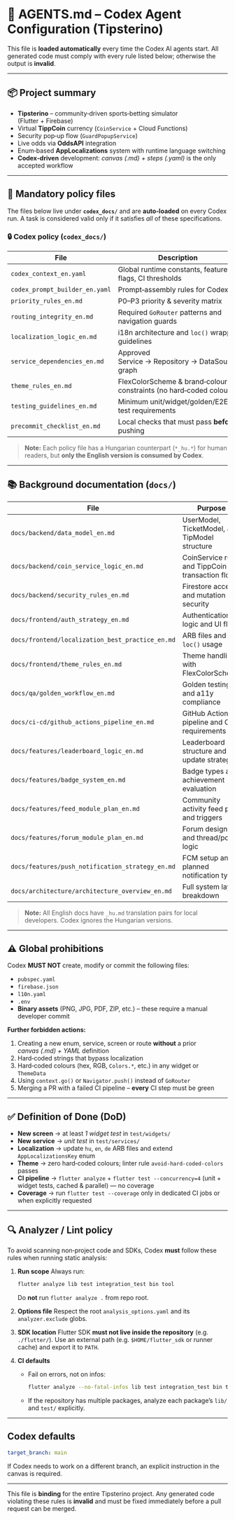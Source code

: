# 🧠 AGENTS.md – Codex Agent Configuration (Tipsterino)

This file is **loaded automatically** every time the Codex AI agents start. All generated code must comply with every rule listed below; otherwise the output is **invalid**.

---

## 📦 Project summary

* **Tipsterino** – community‑driven sports‑betting simulator (Flutter + Firebase)
* Virtual **TippCoin** currency (`CoinService` + Cloud Functions)
* Security pop‑up flow (`GuardPopupService`)
* Live odds via **OddsAPI** integration
* Enum‑based **AppLocalizations** system with runtime language switching
* **Codex‑driven** development: *canvas (.md) + steps (.yaml)* is the only accepted workflow

---

## 🧾 Mandatory policy files

The files below live under **`codex_docs/`** and are **auto‑loaded** on every Codex run. A task is considered valid only if it satisfies *all* of these specifications.

### 🔒 Codex policy (`codex_docs/`)

| File                           | Description                                                        |
| ------------------------------ | ------------------------------------------------------------------ |
| `codex_context_en.yaml`        | Global runtime constants, feature flags, CI thresholds             |
| `codex_prompt_builder_en.yaml` | Prompt‑assembly rules for Codex                                    |
| `priority_rules_en.md`         | P0–P3 priority & severity matrix                                   |
| `routing_integrity_en.md`      | Required `GoRouter` patterns and navigation guards                 |
| `localization_logic_en.md`     | i18n architecture and `loc()` wrapper guidelines                   |
| `service_dependencies_en.md`   | Approved Service → Repository → DataSource graph                   |
| `theme_rules_en.md`            | FlexColorScheme & brand‑colour constraints (no hard‑coded colours) |
| `testing_guidelines_en.md`     | Minimum unit/widget/golden/E2E test requirements                   |
| `precommit_checklist_en.md`    | Local checks that must pass **before** pushing                     |

> **Note:** Each policy file has a Hungarian counterpart (`*_hu.*`) for human readers, but **only the English version is consumed by Codex**.

---

## 📚 Background documentation (`docs/`)

| File                                             | Purpose                                         |
| ------------------------------------------------ | ----------------------------------------------- |
| `docs/backend/data_model_en.md`                  | UserModel, TicketModel, and TipModel structure  |
| `docs/backend/coin_service_logic_en.md`          | CoinService rules and TippCoin transaction flow |
| `docs/backend/security_rules_en.md`              | Firestore access and mutation security          |
| `docs/frontend/auth_strategy_en.md`              | Authentication logic and UI flow                |
| `docs/frontend/localization_best_practice_en.md` | ARB files and `loc()` usage                     |
| `docs/frontend/theme_rules_en.md`                | Theme handling with FlexColorScheme             |
| `docs/qa/golden_workflow_en.md`                  | Golden testing and a11y compliance              |
| `docs/ci-cd/github_actions_pipeline_en.md`       | GitHub Actions pipeline and CI requirements     |
| `docs/features/leaderboard_logic_en.md`          | Leaderboard structure and update strategy       |
| `docs/features/badge_system_en.md`               | Badge types and achievement evaluation          |
| `docs/features/feed_module_plan_en.md`           | Community activity feed plan and triggers       |
| `docs/features/forum_module_plan_en.md`          | Forum design and thread/post logic              |
| `docs/features/push_notification_strategy_en.md` | FCM setup and planned notification types        |
| `docs/architecture/architecture_overview_en.md`  | Full system layer breakdown                     |

> **Note:** All English docs have `_hu.md` translation pairs for local developers. Codex ignores the Hungarian versions.

---

## ⚠️ Global prohibitions

Codex **MUST NOT** create, modify or commit the following files:

* `pubspec.yaml`
* `firebase.json`
* `l10n.yaml`
* `.env`
* **Binary assets** (PNG, JPG, PDF, ZIP, etc.) – these require a manual developer commit

**Further forbidden actions:**

1. Creating a new enum, service, screen or route **without** a prior *canvas (.md) + YAML* definition
2. Hard‑coded strings that bypass localization
3. Hard‑coded colours (hex, RGB, `Colors.*`, etc.) in any widget or `ThemeData`
4. Using `context.go()` or `Navigator.push()` instead of `GoRouter`
5. Merging a PR with a failed CI pipeline – **every** CI step must be green

---

## ✅ Definition of Done (DoD)

* **New screen** → at least *1 widget test* in `test/widgets/`
* **New service** → *unit test* in `test/services/`
* **Localization** → update `hu`, `en`, `de` ARB files and extend `AppLocalizationsKey` enum
* **Theme** → zero hard‑coded colours; linter rule `avoid-hard-coded-colors` passes
* **CI pipeline** → `flutter analyze` + `flutter test --concurrency=4` (unit + widget tests, cached & parallel) — no coverage
* **Coverage** → run `flutter test --coverage` only in dedicated CI jobs or when explicitly requested

---

## 🔍 Analyzer / Lint policy

To avoid scanning non‑project code and SDKs, Codex **must** follow these rules when running static analysis:

1. **Run scope**
   Always run:

   ```bash
   flutter analyze lib test integration_test bin tool
   ```

   Do **not** run `flutter analyze .` from repo root.

2. **Options file**
   Respect the root `analysis_options.yaml` and its `analyzer.exclude` globs.

3. **SDK location**
   Flutter SDK **must not live inside the repository** (e.g. `./flutter/`).
   Use an external path (e.g. `$HOME/flutter_sdk` or runner cache) and export it to `PATH`.

4. **CI defaults**

   * Fail on errors, not on infos:

     ```bash
     flutter analyze --no-fatal-infos lib test integration_test bin tool
     ```
   * If the repository has multiple packages, analyze each package’s `lib/` and `test/` explicitly.

---

## Codex defaults

```yaml
target_branch: main
```

If Codex needs to work on a different branch, an explicit instruction in the canvas is required.

---

This file is **binding** for the entire Tipsterino project. Any generated code violating these rules is **invalid** and must be fixed immediately before a pull request can be merged.
